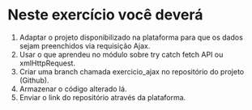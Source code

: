 # Neste exercício você deverá

1) Adaptar o projeto disponibilizado na plataforma para que os dados sejam preenchidos via requisição Ajax.
2) Usar o que aprendeu no módulo sobre try catch fetch API ou xmlHttpRequest.
3) Criar uma branch chamada exercicio_ajax no repositório do projeto (Github).
4) Armazenar o código alterado lá.
5) Enviar o link do repositório através da plataforma.
